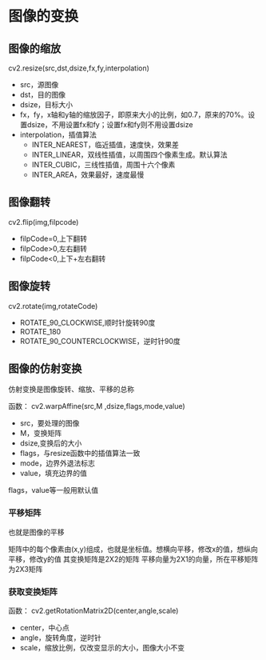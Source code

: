 # 图像的变换

## 图像的缩放

cv2.resize(src,dst,dsize,fx,fy,interpolation)
- src，源图像
- dst，目的图像
- dsize，目标大小
- fx，fy，x轴和y轴的缩放因子，即原来大小的比例，如0.7，原来的70%。设置dsize，不用设置fx和fy；设置fx和fy则不用设置dsize
- interpolation，插值算法
  - INTER_NEAREST，临近插值，速度快，效果差
  - INTER_LINEAR，双线性插值，以周围四个像素生成。默认算法
  - INTER_CUBIC，三线性插值，周围十六个像素
  - INTER_AREA，效果最好，速度最慢

## 图像翻转

cv2.flip(img,filpcode)
- filpCode=0,上下翻转
- filpCode>0,左右翻转
- filpCode<0,上下+左右翻转

## 图像旋转

cv2.rotate(img,rotateCode)
- ROTATE_90_CLOCKWISE,顺时针旋转90度
- ROTATE_180
- ROTATE_90_COUNTERCLOCKWISE，逆时针90度

## 图像的仿射变换

仿射变换是图像旋转、缩放、平移的总称

函数：
cv2.warpAffine(src,M ,dsize,flags,mode,value)
- src，要处理的图像
- M，变换矩阵
- dsize,变换后的大小
- flags，与resize函数中的插值算法一致
- mode，边界外退法标志
- value，填充边界的值

flags，value等一般用默认值

### 平移矩阵

也就是图像的平移

矩阵中的每个像素由(x,y)组成，也就是坐标值。想横向平移，修改x的值，想纵向平移，修改y的值
其变换矩阵是2X2的矩阵
平移向量为2X1的向量，所在平移矩阵为2X3矩阵

### 获取变换矩阵

函数：
cv2.getRotationMatrix2D(center,angle,scale)
- center，中心点
- angle，旋转角度，逆时针
- scale，缩放比例，仅改变显示的大小，图像大小不变
